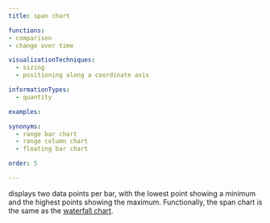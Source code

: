 ```yaml
---
title: span chart

functions:
- comparison
- change over time

visualizationTechniques:
  - sizing
  - positioning along a coordinate axis

informationTypes:
  - quantity

examples:

synonyms:
  - range bar chart
  - range column chart
  - floating bar chart

order: 5

---
```


displays two data points per bar, with the lowest point showing a minimum and the highest points showing the maximum. Functionally, the span chart is the same as the [waterfall chart](/waterfall-chart).

<!--more-->


